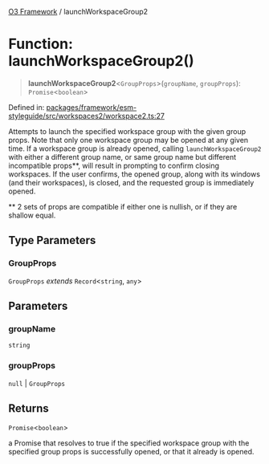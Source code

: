 [O3 Framework](../API.md) / launchWorkspaceGroup2

# Function: launchWorkspaceGroup2()

> **launchWorkspaceGroup2**\<`GroupProps`\>(`groupName`, `groupProps`): `Promise`\<`boolean`\>

Defined in: [packages/framework/esm-styleguide/src/workspaces2/workspace2.ts:27](https://github.com/openmrs/openmrs-esm-core/blob/main/packages/framework/esm-styleguide/src/workspaces2/workspace2.ts#L27)

Attempts to launch the specified workspace group with the given group props. Note that only one workspace group
may be opened at any given time. If a workspace group is already opened, calling `launchWorkspaceGroup2` with
either a different group name, or same group name but different incompatible props**, will result in prompting to
confirm closing workspaces. If the user confirms, the opened group, along with its windows (and their workspaces), is closed, and
the requested group is immediately opened.

** 2 sets of props are compatible if either one is nullish, or if they are shallow equal.

## Type Parameters

### GroupProps

`GroupProps` *extends* `Record`\<`string`, `any`\>

## Parameters

### groupName

`string`

### groupProps

`null` | `GroupProps`

## Returns

`Promise`\<`boolean`\>

a Promise that resolves to true if the specified workspace group with the specified group props
 is successfully opened, or that it already is opened.

